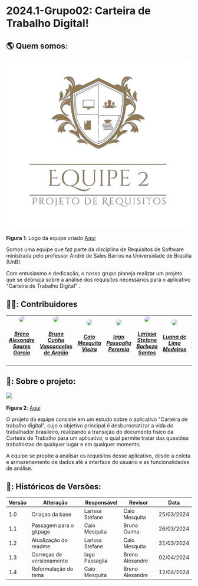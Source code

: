 # 2024.1-Grupo02: Carteira de Trabalho Digital!

## :earth_americas: Quem somos:

 <center>

  <img src="https://github.com/Requisitos-de-Software/2024.1-CarteiradeTrabalhoDigital/blob/main/Midia/logoEquipeTransparente.png?raw=true">

 </center>

 **Figura 1**: Logo da equipe criado [Aqui](https://www.designevo.com/)

Somos uma equipe que faz parte da disciplina de Requisitos de Software ministrada pelo professor André de Sales Barros na Universidade de Brasília (UnB). 

Com entusiasmo e dedicação, o nosso grupo planeja realizar um projeto  que se debruça sobre a análise dos requisitos necessários para o aplicativo “Carteira de Trabalho Digital” .
## 👨‍🎓: Contribuidores

<table style="margin-left: auto; margin-right: auto;">
    <tr>
        <td align="center">
            <a href="https://github.com/brenoalexandre0">
                <img style="border-radius: 50%;" src="https://github.com/brenoalexandre0.png" width="150px;"/>
                <h5 class="text-center"> Breno Alexandre Soares Garcia  </h5>
            </a>
        </td>
        <td align="center">
            <a href="https://github.com/brunocva">
                <img style="border-radius: 50%;" src="https://github.com/brunocva.png" width="150px;"/>
                <h5 class="text-center">Bruno Cunha Vasconcelos de Araújo <br> </h5>
            </a>
        </td>
       <td align="center">
            <a href="https://github.com/caiomesvie">
                <img style="border-radius: 50%;" src="https://github.com/caiomesvie.png" width="150px;"/>
                <h5 class="text-center"> Caio Mesquita Vieira <br> </h5>
            </a>
        </td>
      <td align="center">
            <a href="https://github.com/Paxxaglia">
                <img style="border-radius: 50%;" src="https://github.com/Paxxaglia.png" width="150px;"/>
                <h5 class="text-center"> Iago Passaglia Perereia <br> </h5>
            </a>
        </td>
      <td align="center">
            <a href="https://github.com/SkywalkerSupreme">
                <img style="border-radius: 50%;" src="https://github.com/SkywalkerSupreme.png" width="150px;"/>
                <h5 class="text-center">Larissa Stefane Barboza Santos <br> </h5>
            </a>
        </td>
      <td align="center">
            <a href="https://github.com/LuaMedeiros">
                <img style="border-radius: 50%;" src="https://github.com/LuaMedeiros.png" width="150px;"/>
                <h5 class="text-center"> Luana de Lima Medeiros <br> </h5>
            </a>
        </td>
      <td align="center">
            <a href="https://github.com/Izarias">
                <img style="border-radius: 50%;" src="https://github.com/Izarias.png" width="150px;"/>
                <h5 class="text-center"> Pedro Augusto Dourado Izarias <br> </h5>
            </a>
        </td>
      
</table>

## 📘: Sobre o projeto:

  <img src="https://www.gov.br/pt-br/noticias/financas-impostos-e-gestao-publica/2020/07/carteira-de-trabalho-digital-tem-mais-de-100-milhoes-de-acessos/carteira-de-trabalho.jpg/@@images/4786b7d4-2159-48e9-b44c-d4c728507a6f.jpeg">

  **Figura 2**: [Aqui](https://www.gov.br/pt-br/noticias/financas-impostos-e-gestao-publica/2020/07/carteira-de-trabalho-digital-tem-mais-de-100-milhoes-de-acessos)

O projeto da equipe consiste em um estudo sobre o aplicativo "Carteira de trabalho digital", cujo o objetivo principal é desburocratizar a vida do trabalhador brasileiro, realizando a transição do documento físico da Carteira de Trabalho para um aplicativo, o qual permite tratar das questões trabalhistas de qualquer lugar e em qualquer momento.

A equipe se propõe a analisar os requisitos desse aplicativo, desde a coleta e armazenamento de dados até a interface do usuário e as funcionalidades de análise.

## 📑: Históricos de Versões:

| Versão | Alteração | Responsável | Revisor | Data |
| - | - | - | - | - |
| 1.0 | Criaçao da base | Larissa Stéfane | Caio Mesquita| 25/03/2024 |
| 1.1 | Passagem para o gitpage | Caio Mesquita | Bruno Cunha | 26/03/2024 |
| 1.2 | Atualização do readme | Larissa Stéfane  | Caio Mesquita | 31/03/2024 |
| 1.3 | Correçao de versionamento | Iago Passaglia | Breno Alexandre | 02/04/2024 |
| 1.4 | Reformulação do tema | Caio Mesquita | Breno Alexandre | 12/04/2024 |

